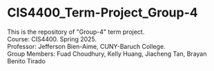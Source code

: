 # CIS4400_Term-Project_Group-4
This is the repository of "Group-4" term project.\
Course: CIS4400. Spring 2025.\
Professor: Jefferson Bien-Aime, CUNY-Baruch College.\
Group Members: Fuad Choudhury, Kelly Huang, Jiacheng Tan, Brayan Benito Tirado
